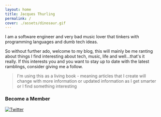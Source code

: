 ```yaml
---
layout: home
title: Jacques Thurling
permalink: /
cover: ./assets/dinosaur.gif
---
```


I am a software engineer and very bad music lover that tinkers with programming languages and dumb tech ideas. 

So without further ado, welcome to my blog, this will mainly be me ranting about things I find interesting about tech, music, life and well...that's it really. If this interests you and you want to stay up to date with the latest ramblings, consider giving me a follow.

> I'm using this as a living book - meaning articles that I create will change with more information or updated information as I get smarter or I find something interesting

### Become a Member
[![Twitter](https://img.shields.io/twitter/follow/0x_thurling?style=social)](https://twitter.com/intent/follow?screen_name=0x_thurling)

